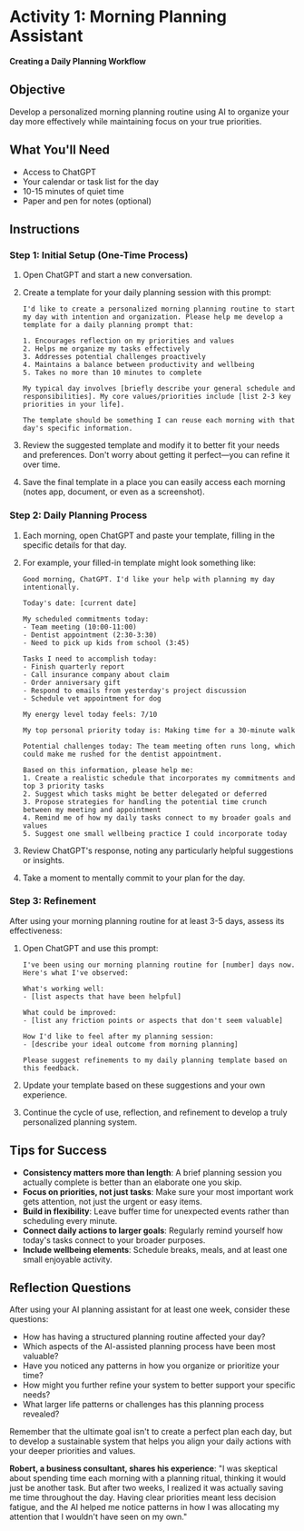 # Activity 1: Morning Planning Assistant
**Creating a Daily Planning Workflow**

## Objective
Develop a personalized morning planning routine using AI to organize your day more effectively while maintaining focus on your true priorities.

## What You'll Need
- Access to ChatGPT
- Your calendar or task list for the day
- 10-15 minutes of quiet time
- Paper and pen for notes (optional)

## Instructions

### Step 1: Initial Setup (One-Time Process)
1. Open ChatGPT and start a new conversation.
2. Create a template for your daily planning session with this prompt:
   ```
   I'd like to create a personalized morning planning routine to start my day with intention and organization. Please help me develop a template for a daily planning prompt that:
   
   1. Encourages reflection on my priorities and values
   2. Helps me organize my tasks effectively
   3. Addresses potential challenges proactively
   4. Maintains a balance between productivity and wellbeing
   5. Takes no more than 10 minutes to complete
   
   My typical day involves [briefly describe your general schedule and responsibilities]. My core values/priorities include [list 2-3 key priorities in your life].
   
   The template should be something I can reuse each morning with that day's specific information.
   ```

3. Review the suggested template and modify it to better fit your needs and preferences. Don't worry about getting it perfect—you can refine it over time.

4. Save the final template in a place you can easily access each morning (notes app, document, or even as a screenshot).

### Step 2: Daily Planning Process
1. Each morning, open ChatGPT and paste your template, filling in the specific details for that day.

2. For example, your filled-in template might look something like:
   ```
   Good morning, ChatGPT. I'd like your help with planning my day intentionally.
   
   Today's date: [current date]
   
   My scheduled commitments today:
   - Team meeting (10:00-11:00)
   - Dentist appointment (2:30-3:30)
   - Need to pick up kids from school (3:45)
   
   Tasks I need to accomplish today:
   - Finish quarterly report
   - Call insurance company about claim
   - Order anniversary gift
   - Respond to emails from yesterday's project discussion
   - Schedule vet appointment for dog
   
   My energy level today feels: 7/10
   
   My top personal priority today is: Making time for a 30-minute walk
   
   Potential challenges today: The team meeting often runs long, which could make me rushed for the dentist appointment.
   
   Based on this information, please help me:
   1. Create a realistic schedule that incorporates my commitments and top 3 priority tasks
   2. Suggest which tasks might be better delegated or deferred
   3. Propose strategies for handling the potential time crunch between my meeting and appointment
   4. Remind me of how my daily tasks connect to my broader goals and values
   5. Suggest one small wellbeing practice I could incorporate today
   ```

3. Review ChatGPT's response, noting any particularly helpful suggestions or insights.

4. Take a moment to mentally commit to your plan for the day.

### Step 3: Refinement
After using your morning planning routine for at least 3-5 days, assess its effectiveness:

1. Open ChatGPT and use this prompt:
   ```
   I've been using our morning planning routine for [number] days now. Here's what I've observed:
   
   What's working well:
   - [list aspects that have been helpful]
   
   What could be improved:
   - [list any friction points or aspects that don't seem valuable]
   
   How I'd like to feel after my planning session:
   - [describe your ideal outcome from morning planning]
   
   Please suggest refinements to my daily planning template based on this feedback.
   ```

2. Update your template based on these suggestions and your own experience.

3. Continue the cycle of use, reflection, and refinement to develop a truly personalized planning system.

## Tips for Success
- **Consistency matters more than length**: A brief planning session you actually complete is better than an elaborate one you skip.
- **Focus on priorities, not just tasks**: Make sure your most important work gets attention, not just the urgent or easy items.
- **Build in flexibility**: Leave buffer time for unexpected events rather than scheduling every minute.
- **Connect daily actions to larger goals**: Regularly remind yourself how today's tasks connect to your broader purposes.
- **Include wellbeing elements**: Schedule breaks, meals, and at least one small enjoyable activity.

## Reflection Questions
After using your AI planning assistant for at least one week, consider these questions:

- How has having a structured planning routine affected your day?
- Which aspects of the AI-assisted planning process have been most valuable?
- Have you noticed any patterns in how you organize or prioritize your time?
- How might you further refine your system to better support your specific needs?
- What larger life patterns or challenges has this planning process revealed?

Remember that the ultimate goal isn't to create a perfect plan each day, but to develop a sustainable system that helps you align your daily actions with your deeper priorities and values.

**Robert, a business consultant, shares his experience**: "I was skeptical about spending time each morning with a planning ritual, thinking it would just be another task. But after two weeks, I realized it was actually saving me time throughout the day. Having clear priorities meant less decision fatigue, and the AI helped me notice patterns in how I was allocating my attention that I wouldn't have seen on my own."
